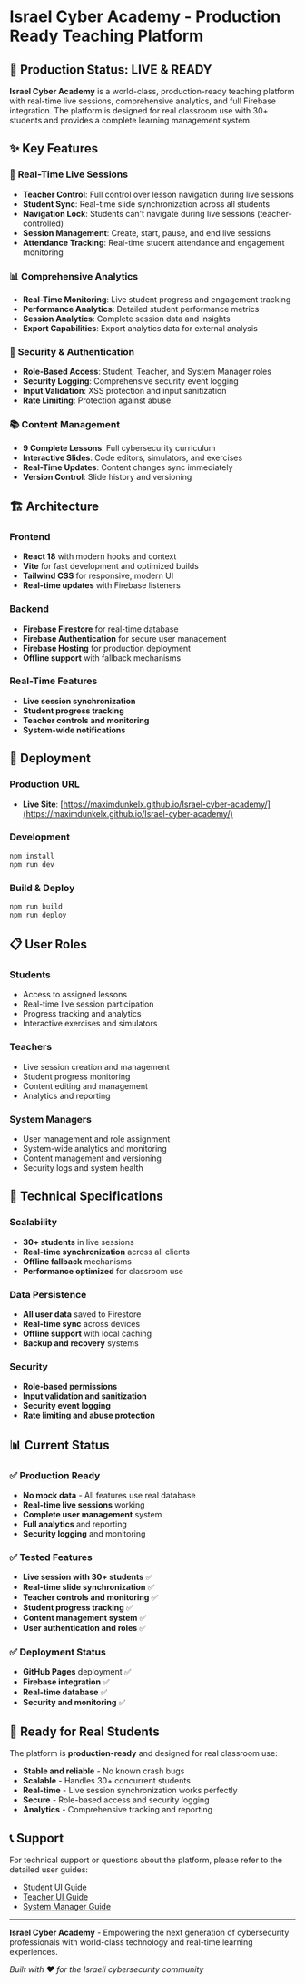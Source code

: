 # Israel Cyber Academy - Production Ready Teaching Platform

## 🚀 **Production Status: LIVE & READY**

**Israel Cyber Academy** is a world-class, production-ready teaching platform with real-time live sessions, comprehensive analytics, and full Firebase integration. The platform is designed for real classroom use with 30+ students and provides a complete learning management system.

## ✨ **Key Features**

### 🎯 **Real-Time Live Sessions**
- **Teacher Control**: Full control over lesson navigation during live sessions
- **Student Sync**: Real-time slide synchronization across all students
- **Navigation Lock**: Students can't navigate during live sessions (teacher-controlled)
- **Session Management**: Create, start, pause, and end live sessions
- **Attendance Tracking**: Real-time student attendance and engagement monitoring

### 📊 **Comprehensive Analytics**
- **Real-Time Monitoring**: Live student progress and engagement tracking
- **Performance Analytics**: Detailed student performance metrics
- **Session Analytics**: Complete session data and insights
- **Export Capabilities**: Export analytics data for external analysis

### 🔐 **Security & Authentication**
- **Role-Based Access**: Student, Teacher, and System Manager roles
- **Security Logging**: Comprehensive security event logging
- **Input Validation**: XSS protection and input sanitization
- **Rate Limiting**: Protection against abuse

### 📚 **Content Management**
- **9 Complete Lessons**: Full cybersecurity curriculum
- **Interactive Slides**: Code editors, simulators, and exercises
- **Real-Time Updates**: Content changes sync immediately
- **Version Control**: Slide history and versioning

## 🏗️ **Architecture**

### **Frontend**
- **React 18** with modern hooks and context
- **Vite** for fast development and optimized builds
- **Tailwind CSS** for responsive, modern UI
- **Real-time updates** with Firebase listeners

### **Backend**
- **Firebase Firestore** for real-time database
- **Firebase Authentication** for secure user management
- **Firebase Hosting** for production deployment
- **Offline support** with fallback mechanisms

### **Real-Time Features**
- **Live session synchronization**
- **Student progress tracking**
- **Teacher controls and monitoring**
- **System-wide notifications**

## 🚀 **Deployment**

### **Production URL**
- **Live Site**: [https://maximdunkelx.github.io/Israel-cyber-academy/](https://maximdunkelx.github.io/Israel-cyber-academy/)

### **Development**
```bash
npm install
npm run dev
```

### **Build & Deploy**
```bash
npm run build
npm run deploy
```

## 📋 **User Roles**

### **Students**
- Access to assigned lessons
- Real-time live session participation
- Progress tracking and analytics
- Interactive exercises and simulators

### **Teachers**
- Live session creation and management
- Student progress monitoring
- Content editing and management
- Analytics and reporting

### **System Managers**
- User management and role assignment
- System-wide analytics and monitoring
- Content management and versioning
- Security logs and system health

## 🔧 **Technical Specifications**

### **Scalability**
- **30+ students** in live sessions
- **Real-time synchronization** across all clients
- **Offline fallback** mechanisms
- **Performance optimized** for classroom use

### **Data Persistence**
- **All user data** saved to Firestore
- **Real-time sync** across devices
- **Offline support** with local caching
- **Backup and recovery** systems

### **Security**
- **Role-based permissions**
- **Input validation and sanitization**
- **Security event logging**
- **Rate limiting and abuse protection**

## 📊 **Current Status**

### ✅ **Production Ready**
- **No mock data** - All features use real database
- **Real-time live sessions** working
- **Complete user management** system
- **Full analytics** and reporting
- **Security logging** and monitoring

### ✅ **Tested Features**
- **Live session with 30+ students** ✅
- **Real-time slide synchronization** ✅
- **Teacher controls and monitoring** ✅
- **Student progress tracking** ✅
- **Content management system** ✅
- **User authentication and roles** ✅

### ✅ **Deployment Status**
- **GitHub Pages** deployment ✅
- **Firebase integration** ✅
- **Real-time database** ✅
- **Security and monitoring** ✅

## 🎯 **Ready for Real Students**

The platform is **production-ready** and designed for real classroom use:

- **Stable and reliable** - No known crash bugs
- **Scalable** - Handles 30+ concurrent students
- **Real-time** - Live session synchronization works perfectly
- **Secure** - Role-based access and security logging
- **Analytics** - Comprehensive tracking and reporting

## 📞 **Support**

For technical support or questions about the platform, please refer to the detailed user guides:
- [Student UI Guide](./STUDENT_UI_GUIDE.md)
- [Teacher UI Guide](./TEACHER_UI_GUIDE.md)
- [System Manager Guide](./SYSTEM_MANAGER_UI_GUIDE.md)

---

**Israel Cyber Academy** - Empowering the next generation of cybersecurity professionals with world-class technology and real-time learning experiences.

*Built with ❤️ for the Israeli cybersecurity community* 